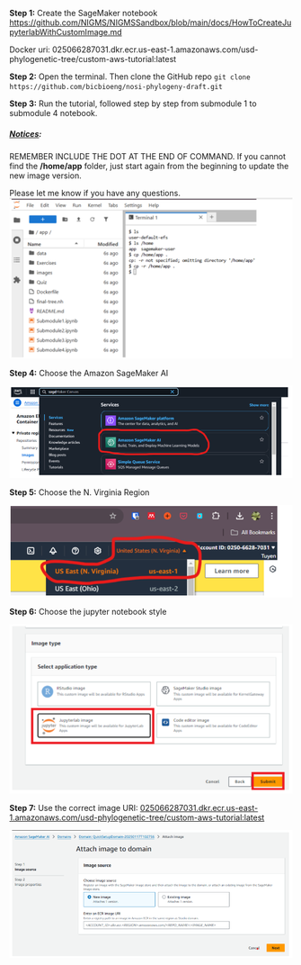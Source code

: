 **Step 1:** Create the SageMaker notebook https://github.com/NIGMS/NIGMSSandbox/blob/main/docs/HowToCreateJupyterlabWithCustomImage.md

Docker uri: 025066287031.dkr.ecr.us-east-1.amazonaws.com/usd-phylogenetic-tree/custom-aws-tutorial:latest

**Step 2:** Open the terminal. Then clone the GitHub repo `git clone https://github.com/bicbioeng/nosi-phylogeny-draft.git`

**Step 3:** Run the tutorial, followed step by step from submodule 1 to submodule 4 notebook.

##### <u>Notices</u>:
     
REMEMBER INCLUDE THE DOT AT THE END OF COMMAND. If you cannot find the **/home/app** folder, just start again from the beginning to update the new image version. 

Please let me know if you have any questions. 
![AWS Tester guide1](../images/AWSTesterGuideline1.PNG)

**Step 4:** Choose the Amazon SageMaker AI 

![AWS Tester guide2](../images/AWSTesterGuideline2.PNG)

**Step 5:** Choose the N. Virginia Region 

![AWS Tester guide3](../images/AWSTesterGuideline3.PNG)

**Step 6:** Choose the jupyter notebook style 

![AWS Tester guide4](../images/AWSTesterGuideline4.PNG)

**Step 7:** Use the correct image URI: <u>025066287031.dkr.ecr.us-east-1.amazonaws.com/usd-phylogenetic-tree/custom-aws-tutorial:latest</u> 

![AWS Tester guide5](../images/AWSTesterGuideline5.PNG)


